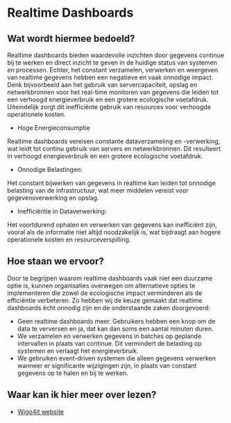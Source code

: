 # Realtime Dashboards

## Wat wordt hiermee bedoeld?
Realtime dashboards bieden waardevolle inzichten door gegevens continue bij te werken en direct inzicht te geven in de huidige status van systemen en processen. Echter, het constant verzamelen, verwerken en weergeven van realtime gegevens  hebben een negatieve en vaak onnodige impact. Denk bijvoorbeeld aan het gebruik van servercapaciteit, opslag en netwerkbronnen voor het real-time monitoren van gegevens die leiden tot een verhoogd energieverbruik en een grotere ecologische voetafdruk. Uiteindelijk zorgt dit inefficiënte gebruik van resources voor verhoogde operationele kosten. 

- Hoge Energieconsumptie

Realtime dashboards vereisen constante dataverzameling en -verwerking, wat leidt tot continu gebruik van servers en netwerkbronnen. Dit resulteert in verhoogd energieverbruik en een grotere ecologische voetafdruk.

- Onnodige Belastingen: 

Het constant bijwerken van gegevens in realtime kan leiden tot onnodige belasting van de infrastructuur, wat meer middelen vereist voor gegevensverwerking en opslag.

- Inefficiëntie in Dataverwerking: 

Het voortdurend ophalen en verwerken van gegevens kan inefficiënt zijn, vooral als de informatie niet altijd noodzakelijk is, wat bijdraagt aan hogere operationele kosten en resourceverspilling.

## Hoe staan we ervoor?
Door te begrijpen waarom realtime dashboards vaak niet een duurzame optie is, kunnen organisaties overwegen om alternatieve opties te implementeren die zowel de ecologische impact verminderen als de efficiëntie verbeteren. Zo hebben wij de keuze gemaakt dat realtime dashboards écht onnodig zijn en de onderstaande zaken doorgevoerd:

- Geen realtime dashboards meer. Gebruikers hebben een knop om de data te verversen en ja, dat kan dan soms een aantal minuten duren. 
- We verzamelen en verwerken gegevens in batches op geplande intervallen in plaats van continue. Dit vermindert de belasting op systemen en verlaagt het energieverbruik.
- We gebruiken event-driven systemen die alleen gegevens verwerken wanneer er significante wijzigingen zijn, in plaats van constant gegevens op te halen en bij te werken.

## Waar kan ik hier meer over lezen?
- <a href="https://www.wigo4it.nl/?utm=duurzaamheidsradar">Wigo4it website</a>